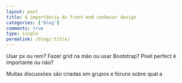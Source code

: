 ```yaml
---
layout: post
title: A importância do front-end conhecer design
categories: ['blog']
comments: true
type: single
permalink: /blog/:title/
---
```


Usar px ou rem? Fazer grid na mão ou usar Bootstrap? Pixel perfect é importante ou não?

Muitas discussões são criadas em grupos e fóruns sobre qual a 